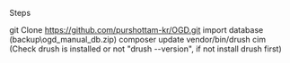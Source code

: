 Steps

git Clone https://github.com/purshottam-kr/OGD.git
import database (backup\ogd_manual_db.zip)
composer update
vendor/bin/drush cim (Check drush is installed or not "drush --version", if not install drush first)
